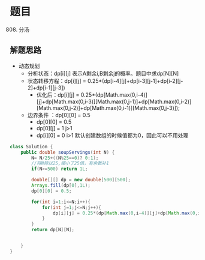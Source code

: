 # 题目
808. 分汤

## 解题思路
- 动态规划
    + 分析状态：dp[i][j] 表示A剩余i,B剩余j的概率。题目中求dp[N][N]
    + 状态转移方程：dp[i][j] = 0.25*(dp[i-4][j]+dp[i-3][j-1]+dp[i-2][j-2]+dp[i-1][j-3])
        * 优化后：dp[i][j] = 0.25*(dp[Math.max(0,i-4)][j]+dp[Math.max(0,i-3)][Math.max(0,j-1)]+dp[Math.max(0,i-2)][Math.max(0,j-2)]+dp[Math.max(0,i-1)][Math.max(0,j-3)]);
    + 边界条件 ：dp[0][0] = 0.5
        * dp[0][0] = 0.5
        * dp[0][j] = 1  j>1
        * dp[i][0] = 0  i>1  默认创建数组的时候值都为0，因此可以不用处理


```java
class Solution {
    public double soupServings(int N) {
        N= N/25+((N%25==0)? 0:1);
        //将N除以25,缩小了25倍，有余数补1
        if(N>=500) return 1L;

        double[][] dp = new double[500][500];
        Arrays.fill(dp[0],1L);
        dp[0][0] = 0.5;

        for(int i=1;i<=N;i++){
            for(int j=1;j<=N;j++){
                dp[i][j] = 0.25*(dp[Math.max(0,i-4)][j]+dp[Math.max(0,i-3)][Math.max(0,j-1)]+dp[Math.max(0,i-2)][Math.max(0,j-2)]+dp[Math.max(0,i-1)][Math.max(0,j-3)]);
            }
        }
        return dp[N][N];


    }
}

```
